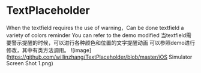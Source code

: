 # TextPlaceholder
When the textfield requires the use of warning，Can be done textfield a variety of colors reminder
You can refer to the demo modified
当textfield需要警示提醒的时候，可以进行各种颜色和位置的文字提醒动画
可以参照demo进行修改，其中有类方法调用。
![image](https://github.com/willinzhang/TextPlaceholder/blob/master/iOS Simulator Screen Shot 1.png)


